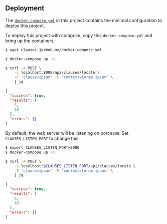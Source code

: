 ## Deployment
The [`docker-compose.yml`](https://raw.githubusercontent.com/jerbob/clauselocator/main/docker-compose.yml) in this project contains the minimal configuration to deploy this project.

To deploy this project with compose, copy this `docker-compose.yml` and bring up the containers:
```sh
$ wget clauses.jerbob.me/docker-compose.yml

$ docker-compose up -d

$ curl -X POST \
    -s localhost:8000/api/clauses/locate \
    -F 'clause=ipsum' -F 'context=lorem ipsum' \
    | jq
```
```json
{
  "success": true,
  "results": [
    6,
    10
  ],
  "errors": {}
}
```
By default, the web server will be listening on port `8000`. Set `CLAUSES_LISTEN_PORT` to change this:
```sh
$ export CLAUSES_LISTEN_PORT=8080
$ docker-compose up -d

$ curl -X POST \
    -s localhost:$CLAUSES_LISTEN_PORT/api/clauses/locate \
    -F 'clause=ipsum' -F 'context=lorem ipsum' \
    | jq
```
```json
{
  "success": true,
  "results": [
    6,
    10
  ],
  "errors": {}
}
```
